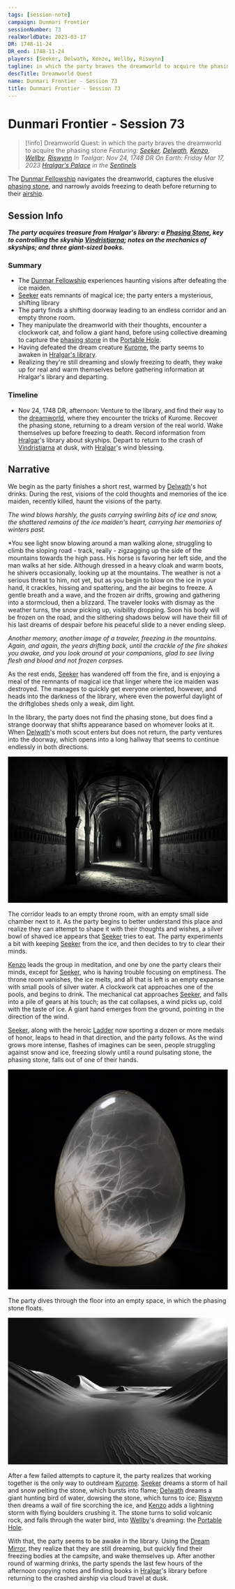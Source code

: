 ```yaml
---
tags: [session-note]
campaign: Dunmari Frontier
sessionNumber: 73
realWorldDate: 2023-03-17
DR: 1748-11-24
DR_end: 1748-11-24
players: [Seeker, Delwath, Kenzo, Wellby, Riswynn]
tagline: in which the party braves the dreamworld to acquire the phasing stone
descTitle: Dreamworld Quest
name: Dunmari Frontier - Session 73
title: Dunmari Frontier - Session 73
---
```

# Dunmari Frontier - Session 73

>[!info] Dreamworld Quest: in which the party braves the dreamworld to acquire the phasing stone
> *Featuring: [Seeker](<../../../people/pcs/dunmar-fellowship/seeker.md>), [Delwath](<../../../people/pcs/dunmar-fellowship/delwath.md>), [Kenzo](<../../../people/pcs/dunmar-fellowship/kenzo.md>), [Wellby](<../../../people/pcs/dunmar-fellowship/wellby.md>), [Riswynn](<../../../people/pcs/dunmar-fellowship/riswynn.md>)*
> *In Taelgar: Nov 24, 1748 DR*
> *On Earth: Friday Mar 17, 2023*
> *[Hralgar's Palace](<../../../gazetteer/sentinel-range/hralgar-s-palace.md>) in the [Sentinels](<../../../gazetteer/sentinel-range/sentinel-range.md>)*

The [Dunmar Fellowship](<../../../people/pcs/dunmar-fellowship/dunmar-fellowship.md>) navigates the dreamworld, captures the elusive [phasing stone](<../../../things/magic-items/phasing-stones.md>), and narrowly avoids freezing to death before returning to their [airship](<../../../things/ships/vindristjarna.md>).

## Session Info

***The party acquires treasure from Hralgar's library: a [Phasing Stone](<../../../things/magic-items/phasing-stones.md>), key to controlling the skyship [Vindristjarna](<../../../things/ships/vindristjarna.md>); notes on the mechanics of skyships; and three giant-sized books.***
### Summary
- The [Dunmar Fellowship](<../../../people/pcs/dunmar-fellowship/dunmar-fellowship.md>) experiences haunting visions after defeating the ice maiden.
- [Seeker](<../../../people/pcs/dunmar-fellowship/seeker.md>) eats remnants of magical ice; the party enters a mysterious, shifting library
- The party finds a shifting doorway leading to an endless corridor and an empty throne room.
- They manipulate the dreamworld with their thoughts, encounter a clockwork cat, and follow a giant hand, before using collective dreaming to capture the [phasing stone](<../../../things/magic-items/phasing-stones.md>) in the [Portable Hole](<../treasure/treasure-from-tokra/portable-hole.md>).
- Having defeated the dream creature [Kurome](<../../../people/other-nonhumans/kurome.md>), the party seems to awaken in [Hralgar's library](<../../../gazetteer/sentinel-range/hralgar-s-palace.md>).
- Realizing they're still dreaming and slowly freezing to death, they wake up for real and warm themselves before gathering information at Hralgar's library and departing.

### Timeline
- Nov 24, 1748 DR, afternoon: Venture to the library, and find their way to the [dreamworld](<../../../cosmology/multiverse/spiritual-realms/proximate-realms/dreamworld.md>), where they encounter the tricks of Kurome. Recover the phasing stone, returning to a dream version of the real world. Wake themselves up before freezing to death. Record information from [Hralgar](<../../../people/giants/hralgar.md>)'s library about skyships. Depart to return to the crash of [Vindristjarna](<../../../things/ships/vindristjarna.md>) at dusk, with [Hralgar](<../../../people/giants/hralgar.md>)'s wind blessing.

## Narrative
We begin as the party finishes a short rest, warmed by [Delwath](<../../../people/pcs/dunmar-fellowship/delwath.md>)'s hot drinks. During the rest, visions of the cold thoughts and memories of the ice maiden, recently killed, haunt the visions of the party.

*The wind blows harshly, the gusts carrying swirling bits of ice and snow, the shattered remains of the ice maiden's heart, carrying her memories of winters past.*

*You see light snow blowing around a man walking alone, struggling to climb the sloping road - track, really - zigzagging up the side of the mountains towards the high pass. His horse is favoring her left side, and the man walks at her side. Although dressed in a heavy cloak and warm boots, he shivers occasionally, looking up at the mountains. The weather is not a serious threat to him, not yet, but as you begin to blow on the ice in your hand, it crackles, hissing and spattering, and the air begins to freeze. A gentle breath and a wave, and the frozen air drifts, growing and gathering into a stormcloud, then a blizzard. The traveler looks with dismay as the weather turns, the snow picking up, visibility dropping. Soon his body will be frozen on the road, and the slithering shadows below will have their fill of his last dreams of despair before his peaceful slide to a never ending sleep. 

*Another memory, another image of a traveler, freezing in the mountains. Again, and again, the years drifting back, until the crackle of the fire shakes you awake, and you look around at your companions, glad to see living flesh and blood and not frozen corpses.*

As the rest ends, [Seeker](<../../../people/pcs/dunmar-fellowship/seeker.md>) has wandered off from the fire, and is enjoying a meal of the remnants of magical ice that linger where the ice maiden was destroyed. The manages to quickly get everyone oriented, however, and heads into the darkness of the library, where even the powerful daylight of the driftglobes sheds only a weak, dim light. 

In the library, the party does not find the phasing stone, but does find a strange doorway that shifts appearance based on whomever looks at it. When [Delwath](<../../../people/pcs/dunmar-fellowship/delwath.md>)'s moth scout enters but does not return, the party ventures into the doorway, which opens into a long hallway that seems to continue endlessly in both directions. 

![Nightmare Maze Corridor](../../../assets/nightmare-maze-corridor.png)

The corridor leads to an empty throne room, with an empty small side chamber next to it. As the party begins to better understand this place and realize they can attempt to shape it with their thoughts and wishes, a silver bowl of shaved ice appears that [Seeker](<../../../people/pcs/dunmar-fellowship/seeker.md>) tries to eat. The party experiments a bit with keeping [Seeker](<../../../people/pcs/dunmar-fellowship/seeker.md>) from the ice, and then decides to try to clear their minds.

[Kenzo](<../../../people/pcs/dunmar-fellowship/kenzo.md>) leads the group in meditation, and one by one the party clears their minds, except for [Seeker](<../../../people/pcs/dunmar-fellowship/seeker.md>), who is having trouble focusing on emptiness. The throne room vanishes, the ice melts, and all that is left is an empty expanse with small pools of silver water. A clockwork cat approaches one of the pools, and begins to drink. The mechanical cat approaches [Seeker](<../../../people/pcs/dunmar-fellowship/seeker.md>), and falls into a pile of gears at his touch; as the cat collapses, a wind picks up, cold with the taste of ice. A giant hand emerges from the ground, pointing in the direction of the wind.

[Seeker](<../../../people/pcs/dunmar-fellowship/seeker.md>), along with the heroic [Ladder](<../../../people/pcs/dunmar-fellowship/companions/ladder.md>) now sporting a dozen or more medals of honor, leaps to head in that direction, and the party follows. As the wind grows more intense, flashes of imagines can be seen, people struggling against snow and ice, freezing slowly until a round pulsating stone, the phasing stone, falls out of one of their hands. 

![Phasing Stone](../../../assets/phasing-stone.png)

The party dives through the floor into an empty space, in which the phasing stone floats. 

![Nightmare Empty](../../../assets/nightmare-empty.png)

After a few failed attempts to capture it, the party realizes that working together is the only way to outdream [Kurome](<../../../people/other-nonhumans/kurome.md>). [Seeker](<../../../people/pcs/dunmar-fellowship/seeker.md>) dreams a storm of hail and snow pelting the stone, which bursts into flame; [Delwath](<../../../people/pcs/dunmar-fellowship/delwath.md>) dreams a giant hunting bird of water, dowsing the stone, which turns to ice; [Riswynn](<../../../people/pcs/dunmar-fellowship/riswynn.md>) then dreams a wall of fire scorching the ice, and [Kenzo](<../../../people/pcs/dunmar-fellowship/kenzo.md>) adds a lightning storm with flying boulders crushing it. The stone turns to solid volcanic rock, and falls through the water bird, into [Wellby](<../../../people/pcs/dunmar-fellowship/wellby.md>)'s dreaming: the [Portable Hole](<../treasure/treasure-from-tokra/portable-hole.md>). 

With that, the party seems to be awake in the library. Using the [Dream Mirror](<../treasure/treasure-from-agata/dream-mirror.md>), they realize that they are still dreaming, but quickly find their freezing bodies at the campsite, and wake themselves up. After another round of warming drinks, the party spends the last few hours of the afternoon copying notes and finding books in [Hralgar](<../../../people/giants/hralgar.md>)'s library before returning to the crashed airship via cloud travel at dusk.
